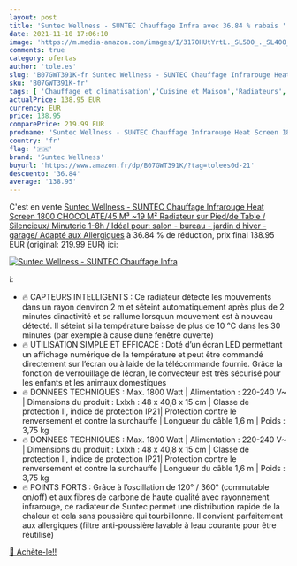 ```yaml
---
layout: post
title: 'Suntec Wellness - SUNTEC Chauffage Infra avec 36.84 % rabais '
date: 2021-11-10 17:06:10
image: 'https://m.media-amazon.com/images/I/317OHUtYrtL._SL500_._SL400_.jpg'
comments: true
category: ofertas
author: 'tole.es'
slug: 'B07GWT391K-fr Suntec Wellness - SUNTEC Chauffage Infrarouge Heat Screen...'
sku: 'B07GWT391K-fr'
tags: [ 'Chauffage et climatisation','Cuisine et Maison','Radiateurs','Radiateurs électriques','suntec wellness', ]
actualPrice: 138.95 EUR
currency: EUR
price: 138.95
comparePrice: 219.99 EUR
prodname: 'Suntec Wellness - SUNTEC Chauffage Infrarouge Heat Screen 1800 CHOCOLATE/45 M³  ~19 M²   Radiateur sur Pied/de Table / Silencieux/ Minuterie  1-8h  / Idéal pour: salon - bureau - jardin d hiver - garage/ Adapté aux Allergiques'
country: 'fr'
flag: '🇫🇷'
brand: 'Suntec Wellness'
buyurl: 'https://www.amazon.fr/dp/B07GWT391K/?tag=tolees0d-21'
descuento: '36.84'
average: '138.95'
---
```


C'est en vente [Suntec Wellness - SUNTEC Chauffage Infrarouge Heat Screen 1800 CHOCOLATE/45 M³  ~19 M²   Radiateur sur Pied/de Table / Silencieux/ Minuterie  1-8h  / Idéal pour: salon - bureau - jardin d hiver - garage/ Adapté aux Allergiques](https://www.amazon.fr/dp/B07GWT391K/?tag=tolees0d-21)  à  36.84 % de réduction, prix final  138.95 EUR (original: 219.99 EUR) ici:

[![Suntec Wellness - SUNTEC Chauffage Infra](https://m.media-amazon.com/images/I/317OHUtYrtL._SL500_._SL400_.jpg)](https://www.amazon.fr/dp/B07GWT391K/?tag=tolees0d-21)

ℹ️:

- 🔥 CAPTEURS INTELLIGENTS : Ce radiateur détecte les mouvements dans un rayon denviron 2 m et séteint automatiquement après plus de 2 minutes dinactivité et se rallume lorsquun mouvement est à nouveau détecté. Il séteint si la température baisse de plus de 10 °C dans les 30 minutes (par exemple à cause dune fenêtre ouverte)
- 🔥 UTILISATION SIMPLE ET EFFICACE : Doté d’un écran LED permettant un affichage numérique de la température et peut être commandé directement sur l’écran ou à laide de la télécommande fournie. Grâce la fonction de verrouillage de lécran, le convecteur est très sécurisé pour les enfants et les animaux domestiques
- 🔥 DONNEES TECHNIQUES : Max. 1800 Watt | Alimentation : 220-240 V~ | Dimensions du produit : Lxlxh : 48 x 40,8 x 15 cm | Classe de protection II, indice de protection IP21| Protection contre le renversement et contre la surchauffe | Longueur du câble 1,6 m | Poids : 3,75 kg
- 🔥 DONNEES TECHNIQUES : Max. 1800 Watt | Alimentation : 220-240 V~ | Dimensions du produit : Lxlxh : 48 x 40,8 x 15 cm | Classe de protection II, indice de protection IP21| Protection contre le renversement et contre la surchauffe | Longueur du câble 1,6 m | Poids : 3,75 kg
- 🔥 POINTS FORTS : Grâce à l’oscillation de 120° / 360° (commutable on/off) et aux fibres de carbone de haute qualité avec rayonnement infrarouge, ce radiateur de Suntec permet une distribution rapide de la chaleur et cela sans poussière qui tourbillonne. Il convient parfaitement aux allergiques (filtre anti-poussière lavable à leau courante pour être réutilisé)

[🛒 Achète-le!!](https://www.amazon.fr/dp/B07GWT391K/?tag=tolees0d-21)
